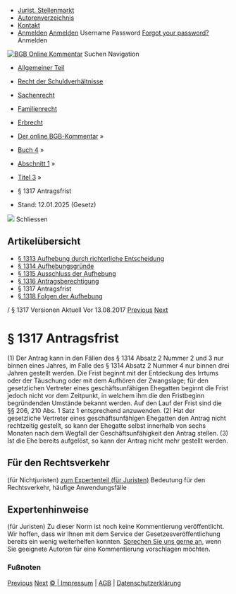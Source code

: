   * [Jurist. Stellenmarkt](https://bgb.kommentar.de/Buch-4/Abschnitt-1/Titel-3/</job-board> "Jurist. Stellenmarkt")
  * [Autorenverzeichnis](https://bgb.kommentar.de/Buch-4/Abschnitt-1/Titel-3/</Autorenverzeichnis> "Autorenverzeichnis")
  * [Kontakt](https://bgb.kommentar.de/Buch-4/Abschnitt-1/Titel-3/</Kontakt>)
  * [Anmelden](https://bgb.kommentar.de/Buch-4/Abschnitt-1/Titel-3/<#login> "show login form") [Anmelden](https://bgb.kommentar.de/Buch-4/Abschnitt-1/Titel-3/<#> "hide login form") Username Password
[Forgot your password?](https://bgb.kommentar.de/Buch-4/Abschnitt-1/Titel-3/</user/forgotpassword>) Anmelden 


[![BGB Online Kommentar](https://bgb.kommentar.de/extension/bgb/design/bgb/images/logo.png)](https://bgb.kommentar.de/Buch-4/Abschnitt-1/Titel-3/</> "BGB Online Kommentar")
Suchen
Navigation
  * [Allgemeiner Teil](https://bgb.kommentar.de/Buch-4/Abschnitt-1/Titel-3/</Buch-1>)
  * [Recht der Schuldverhältnisse](https://bgb.kommentar.de/Buch-4/Abschnitt-1/Titel-3/</Buch-2>)
  * [Sachenrecht](https://bgb.kommentar.de/Buch-4/Abschnitt-1/Titel-3/</Buch-3>)
  * [Familienrecht](https://bgb.kommentar.de/Buch-4/Abschnitt-1/Titel-3/</Buch-4>)
  * [Erbrecht](https://bgb.kommentar.de/Buch-4/Abschnitt-1/Titel-3/</Buch-5>)


  * [Der online BGB-Kommentar](https://bgb.kommentar.de/Buch-4/Abschnitt-1/Titel-3/</>) »
  * [Buch 4](https://bgb.kommentar.de/Buch-4/Abschnitt-1/Titel-3/</Buch-4>) »
  * [Abschnitt 1](https://bgb.kommentar.de/Buch-4/Abschnitt-1/Titel-3/</Buch-4/Abschnitt-1>) »
  * [Titel 3](https://bgb.kommentar.de/Buch-4/Abschnitt-1/Titel-3/</Buch-4/Abschnitt-1/Titel-3>) »
  * § 1317 Antragsfrist 
  * Stand: 12.01.2025 (Gesetz) 


![](https://vg01.met.vgwort.de/na/1c9909529ead4f509072c06d9081a7d5)
Schliessen 
## Artikelübersicht
  * [ § 1313 Aufhebung durch richterliche Entscheidung ](https://bgb.kommentar.de/Buch-4/Abschnitt-1/Titel-3/</Buch-4/Abschnitt-1/Titel-3/Aufhebung-durch-richterliche-Entscheidung>)
  * [ § 1314 Aufhebungsgründe ](https://bgb.kommentar.de/Buch-4/Abschnitt-1/Titel-3/</Buch-4/Abschnitt-1/Titel-3/Aufhebungsgruende>)
  * [ § 1315 Ausschluss der Aufhebung ](https://bgb.kommentar.de/Buch-4/Abschnitt-1/Titel-3/</Buch-4/Abschnitt-1/Titel-3/Ausschluss-der-Aufhebung>)
  * [ § 1316 Antragsberechtigung ](https://bgb.kommentar.de/Buch-4/Abschnitt-1/Titel-3/</Buch-4/Abschnitt-1/Titel-3/Antragsberechtigung>)
  * § 1317 Antragsfrist 
  * [ § 1318 Folgen der Aufhebung ](https://bgb.kommentar.de/Buch-4/Abschnitt-1/Titel-3/</Buch-4/Abschnitt-1/Titel-3/Folgen-der-Aufhebung>)


/ § 1317 
Versionen  Aktuell Vor 13.08.2017
[Previous](https://bgb.kommentar.de/Buch-4/Abschnitt-1/Titel-3/</Buch-4/Abschnitt-1/Titel-3/Antragsberechtigung> "§ 1316 Antragsberechtigung") [Next](https://bgb.kommentar.de/Buch-4/Abschnitt-1/Titel-3/</Buch-4/Abschnitt-1/Titel-3/Folgen-der-Aufhebung> "§ 1318 Folgen der Aufhebung")
# § 1317 Antragsfrist
(1) Der Antrag kann in den Fällen des § 1314 Absatz 2 Nummer 2 und 3 nur binnen eines Jahres, im Falle des § 1314 Absatz 2 Nummer 4 nur binnen drei Jahren gestellt werden. Die Frist beginnt mit der Entdeckung des Irrtums oder der Täuschung oder mit dem Aufhören der Zwangslage; für den gesetzlichen Vertreter eines geschäftsunfähigen Ehegatten beginnt die Frist jedoch nicht vor dem Zeitpunkt, in welchem ihm die den Fristbeginn begründenden Umstände bekannt werden. Auf den Lauf der Frist sind die §§ 206, 210 Abs. 1 Satz 1 entsprechend anzuwenden.
(2) Hat der gesetzliche Vertreter eines geschäftsunfähigen Ehegatten den Antrag nicht rechtzeitig gestellt, so kann der Ehegatte selbst innerhalb von sechs Monaten nach dem Wegfall der Geschäftsunfähigkeit den Antrag stellen.
(3) Ist die Ehe bereits aufgelöst, so kann der Antrag nicht mehr gestellt werden.
## Für den Rechtsverkehr 
(für Nichtjuristen)
[zum Expertenteil (für Juristen)](https://bgb.kommentar.de/Buch-4/Abschnitt-1/Titel-3/<#expertenhinweise>)
Bedeutung für den Rechtsverkehr, häufige Anwendungsfälle
## Expertenhinweise
(für Juristen)
Zu dieser Norm ist noch keine Kommentierung veröffentlicht. Wir hoffen, dass wir Ihnen mit dem Service der Gesetzesveröffentlichung bereits ein wenig weiterhelfen konnten. [Sprechen Sie uns gerne an](https://bgb.kommentar.de/Buch-4/Abschnitt-1/Titel-3/</Kontakt>), wenn Sie geeignete Autoren für eine Kommentierung vorschlagen möchten. 
### Fußnoten
[Previous](https://bgb.kommentar.de/Buch-4/Abschnitt-1/Titel-3/</Buch-4/Abschnitt-1/Titel-3/Antragsberechtigung> "§ 1316 Antragsberechtigung") [Next](https://bgb.kommentar.de/Buch-4/Abschnitt-1/Titel-3/</Buch-4/Abschnitt-1/Titel-3/Folgen-der-Aufhebung> "§ 1318 Folgen der Aufhebung")
[© | Impressum](https://bgb.kommentar.de/Buch-4/Abschnitt-1/Titel-3/</Kontakt>) | [AGB](https://bgb.kommentar.de/Buch-4/Abschnitt-1/Titel-3/</AGB>) | [Datenschutzerklärung](https://bgb.kommentar.de/Buch-4/Abschnitt-1/Titel-3/</Datenschutzerklaerung-fuer-Leser>)
